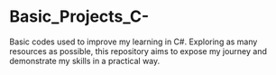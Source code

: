 # Basic_Projects_C-
Basic codes used to improve my learning in C#.  Exploring as many resources as possible, this repository aims to expose my journey and demonstrate my skills in a practical way.
